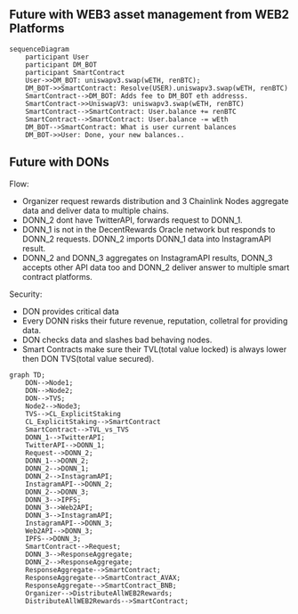 ## Future with WEB3 asset management from WEB2 Platforms
```mermaid
sequenceDiagram
    participant User
    participant DM_BOT
    participant SmartContract
    User->>DM_BOT: uniswapv3.swap(wETH, renBTC);
    DM_BOT->>SmartContract: Resolve(USER).uniswapv3.swap(wETH, renBTC)
    SmartContract-->DM_BOT: Adds fee to DM_BOT eth addresss.
    SmartContract->>UniswapV3: uniswapv3.swap(wETH, renBTC)
    SmartContract-->SmartContract: User.balance += renBTC
    SmartContract-->SmartContract: User.balance -= wEth
    DM_BOT-->SmartContract: What is user current balances
    DM_BOT->>User: Done, your new balances..
```

## Future with DONs
Flow:
- Organizer request rewards distribution and 3 Chainlink Nodes aggregate data and deliver data to multiple chains.
- DONN_2 dont have TwitterAPI, forwards request to DONN_1.
- DONN_1 is not in the DecentRewards Oracle network but responds to DONN_2 requests. DONN_2 imports DONN_1 data into InstagramAPI result.
- DONN_2 and DONN_3 aggregates on InstagramAPI results, DONN_3 accepts other API data too and DONN_2 deliver answer to multiple smart contract platforms.

Security:
- DON provides critical data
- Every DONN risks their future revenue, reputation, colletral for providing data.
- DON checks data and slashes bad behaving nodes.
- Smart Contracts make sure their TVL(total value locked) is always lower then DON TVS(total value secured).

```mermaid
graph TD;
    DON-->Node1;
    DON-->Node2;
    DON-->TVS;
    Node2-->Node3;
    TVS-->CL_ExplicitStaking
    CL_ExplicitStaking-->SmartContract
    SmartContract-->TVL_vs_TVS
    DONN_1-->TwitterAPI;
    TwitterAPI-->DONN_1;
    Request-->DONN_2;
    DONN_1-->DONN_2;
    DONN_2-->DONN_1;
    DONN_2-->InstagramAPI;
    InstagramAPI-->DONN_2;
    DONN_2-->DONN_3;
    DONN_3-->IPFS;
    DONN_3-->Web2API;
    DONN_3-->InstagramAPI;
    InstagramAPI-->DONN_3;
    Web2API-->DONN_3;
    IPFS-->DONN_3;
    SmartContract-->Request;
    DONN_3-->ResponseAggregate;
    DONN_2-->ResponseAggregate;
    ResponseAggregate-->SmartContract;
    ResponseAggregate-->SmartContract_AVAX;
    ResponseAggregate-->SmartContract_BNB;
    Organizer-->DistributeAllWEB2Rewards;
    DistributeAllWEB2Rewards-->SmartContract;
```